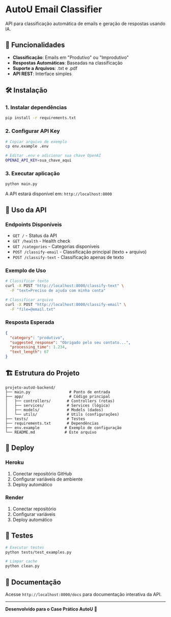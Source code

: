 # AutoU Email Classifier

API para classificação automática de emails e geração de respostas usando IA.

## 🚀 Funcionalidades

- **Classificação**: Emails em "Produtivo" ou "Improdutivo"
- **Respostas Automáticas**: Baseadas na classificação
- **Suporte a Arquivos**: .txt e .pdf
- **API REST**: Interface simples

## 🛠️ Instalação

### 1. Instalar dependências

```bash
pip install -r requirements.txt
```

### 2. Configurar API Key

```bash
# Copiar arquivo de exemplo
cp env.example .env

# Editar .env e adicionar sua chave OpenAI
OPENAI_API_KEY=sua_chave_aqui
```

### 3. Executar aplicação

```bash
python main.py
```

A API estará disponível em: `http://localhost:8000`

## 📖 Uso da API

### Endpoints Disponíveis

- `GET /` - Status da API
- `GET /health` - Health check
- `GET /categories` - Categorias disponíveis
- `POST /classify-email` - Classificação principal (texto + arquivo)
- `POST /classify-text` - Classificação apenas de texto

### Exemplo de Uso

```bash
# Classificar texto
curl -X POST "http://localhost:8000/classify-text" \
  -F "text=Preciso de ajuda com minha conta"

# Classificar arquivo
curl -X POST "http://localhost:8000/classify-email" \
  -F "file=@email.txt"
```

### Resposta Esperada

```json
{
  "category": "produtivo",
  "suggested_response": "Obrigado pelo seu contato...",
  "processing_time": 1.234,
  "text_length": 67
}
```

## 🏗️ Estrutura do Projeto

```
projeto-autoU-backend/
├── main.py                 # Ponto de entrada
├── app/                    # Código principal
│   ├── controllers/       # Controllers (rotas)
│   ├── services/          # Services (lógica)
│   ├── models/            # Models (dados)
│   └── utils/             # Utils (configurações)
├── tests/                 # Testes
├── requirements.txt       # Dependências
├── env.example           # Exemplo de configuração
└── README.md             # Este arquivo
```

## 🚀 Deploy

### Heroku

1. Conectar repositório GitHub
2. Configurar variáveis de ambiente
3. Deploy automático

### Render

1. Conectar repositório
2. Configurar variáveis
3. Deploy automático

## 🧪 Testes

```bash
# Executar testes
python tests/test_examples.py

# Limpar cache
python clean.py
```

## 📄 Documentação

Acesse `http://localhost:8000/docs` para documentação interativa da API.

---

**Desenvolvido para o Case Prático AutoU** 🚀

